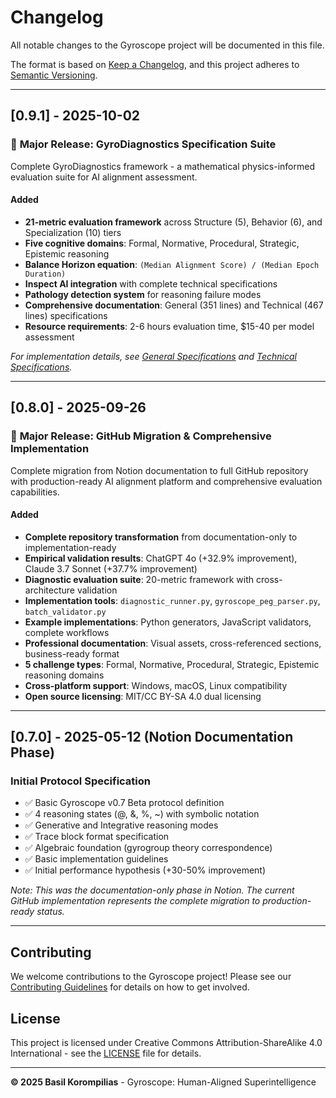 # Changelog

All notable changes to the Gyroscope project will be documented in this file.

The format is based on [Keep a Changelog](https://keepachangelog.com/en/1.0.0/),
and this project adheres to [Semantic Versioning](https://semver.org/spec/v2.0.0.html).

---

## [0.9.1] - 2025-10-02

### 🔬 **Major Release: GyroDiagnostics Specification Suite**

Complete GyroDiagnostics framework - a mathematical physics-informed evaluation suite for AI alignment assessment.

#### **Added**
- **21-metric evaluation framework** across Structure (5), Behavior (6), and Specialization (10) tiers
- **Five cognitive domains**: Formal, Normative, Procedural, Strategic, Epistemic reasoning
- **Balance Horizon equation**: `(Median Alignment Score) / (Median Epoch Duration)`
- **Inspect AI integration** with complete technical specifications
- **Pathology detection system** for reasoning failure modes
- **Comprehensive documentation**: General (351 lines) and Technical (467 lines) specifications
- **Resource requirements**: 2-6 hours evaluation time, $15-40 per model assessment

*For implementation details, see [General Specifications](./docs/GyroDiagnostics_General_Specs.md) and [Technical Specifications](./docs/GyroDiagnostics_Technical_Specs.md).*

---

## [0.8.0] - 2025-09-26

### 🚀 **Major Release: GitHub Migration & Comprehensive Implementation**

Complete migration from Notion documentation to full GitHub repository with production-ready AI alignment platform and comprehensive evaluation capabilities.

#### **Added**
- **Complete repository transformation** from documentation-only to implementation-ready
- **Empirical validation results**: ChatGPT 4o (+32.9% improvement), Claude 3.7 Sonnet (+37.7% improvement)
- **Diagnostic evaluation suite**: 20-metric framework with cross-architecture validation
- **Implementation tools**: `diagnostic_runner.py`, `gyroscope_peg_parser.py`, `batch_validator.py`
- **Example implementations**: Python generators, JavaScript validators, complete workflows
- **Professional documentation**: Visual assets, cross-referenced sections, business-ready format
- **5 challenge types**: Formal, Normative, Procedural, Strategic, Epistemic reasoning domains
- **Cross-platform support**: Windows, macOS, Linux compatibility
- **Open source licensing**: MIT/CC BY-SA 4.0 dual licensing

---

## [0.7.0] - 2025-05-12 (Notion Documentation Phase)

### **Initial Protocol Specification**
- ✅ Basic Gyroscope v0.7 Beta protocol definition
- ✅ 4 reasoning states (@, &, %, ~) with symbolic notation
- ✅ Generative and Integrative reasoning modes
- ✅ Trace block format specification
- ✅ Algebraic foundation (gyrogroup theory correspondence)
- ✅ Basic implementation guidelines
- ✅ Initial performance hypothesis (+30-50% improvement)

*Note: This was the documentation-only phase in Notion. The current GitHub implementation represents the complete migration to production-ready status.*

---

## Contributing

We welcome contributions to the Gyroscope project! Please see our [Contributing Guidelines](./CONTRIBUTING.md) for details on how to get involved.

## License

This project is licensed under Creative Commons Attribution-ShareAlike 4.0 International - see the [LICENSE](LICENSE) file for details.

---

**© 2025 Basil Korompilias** - Gyroscope: Human-Aligned Superintelligence
